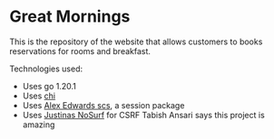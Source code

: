 # Great Mornings
This is the repository of the website that allows customers to books reservations for rooms and breakfast.

Technologies used:
- Uses go 1.20.1
- Uses [chi](github.com/go-chi/chi/v5) 
- Uses [Alex Edwards scs](github.com/alexedwards/scs/v2), a session package
- Uses [Justinas NoSurf](github.com/justinas/nosurf) for CSRF 
Tabish Ansari says this project is amazing